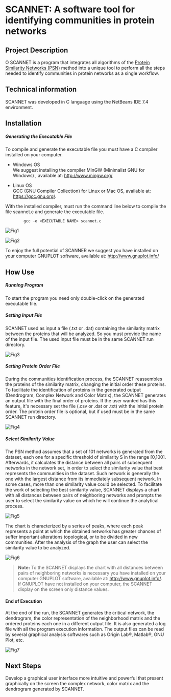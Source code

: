 # SCANNET: A software tool for identifying communities in protein networks

## Project Description

 O SCANNET is a program that integrates all algorithms of the [Protein Similarity Networks (PSN)] method into a unique tool to perform all the steps needed to identify communities in protein networks as a single workflow.

## Technical information 
 
 SCANNET was developed in C language using the NetBeans IDE 7.4 environment.
 
## Installation

##### Generating the Executable File
To compile  and generate the executable file you must have a C compiler installed on your computer. 
* Windows OS  
We suggest installing the compiler MinGW (Minimalist GNU for Windows) , available at: http://www.mingw.org/

* Linux OS  
GCC (GNU Compiler Collection) for Linux or Mac OS, available at: https://gcc.gnu.org/.  

With the installed compiler, must run the command line below to compile the file scannet.c and generate the executable file.

			gcc -o <EXECUTABLE NAME> scannet.c
	
![Fig1]
    
![Fig2]
			
To enjoy the full potential of SCANNER we suggest you have installed on your computer GNUPLOT software, available at: http://www.gnuplot.info/	
			
## How Use 

##### Running Program	
To start the program you need only double-click on the generated executable file.

##### Setting Input File  
    
SCANNET used as input a file (.txt or .dat) containing the similarity matrix between the proteins that will be analyzed. So you must provide the name of the input file. The used input file must be in the same SCANNET run directory.

![Fig3]

##### Setting Protein Order File
During the communities identification process, the SCANNET reassembles the proteins of the similarity matrix, changing the initial order these proteins. To facilitate the identification of proteins in the generated output (Dendrogram, Complex Network and Color Matrix), the SCANNET generates an output file with the final order of proteins. If the user wanted has this feature, it's necessary set the file (.csv or .dat or .txt) with the initial protein order. The protein order file is optional, but if used must be in the same SCANNET run directory.

![Fig4]

##### Select Similarity Value
The PSN method assumes that a set of 101 networks is generated from the dataset, each one for a specific threshold of similarity S in the range [0,100]. Afterwards, it calculates the distance between all pairs of subsequent networks in the network set, in order to select the similarity value that best represents the communities in the dataset. Such network is generally the one with the largest distance from its immediately subsequent network. In some cases, more than one similarity value could be selected. To facilitate the work of selecting the best similarity value, SCANNET displays a chart with all distances between pairs of neighboring networks and prompts the user to select the similarity value on which he will continue the analytical process.

![Fig5]
	
The chart is characterized by a series of peaks, where each peak represents a point at which the obtained networks has greater chances of suffer important alterations topological, or to be divided in new communities. After the analysis of the graph the user can select the similarity value to be analyzed.		

![Fig6]

> **Note:** To the SCANNET displays the chart with all distances between pairs of neighboring networks is necessary you have installed on your computer GNUPLOT software, available at: http://www.gnuplot.info/. If GNUPLOT have not installed on your computer, the SCANNET display on the screen only distance values.
 
#### End of Execution
At the end of the run, the SCANNET generates the critical network, the dendrogram, the color representation of the neighborhood matrix and the ordered proteins each one in a different output file. It is also generated a log file with all the program execution information. The output files can be read by several graphical analysis softwares such as Origin Lab®, Matlab®, GNU Plot, etc.

![Fig7]

## Next Steps
	
Develop a graphical user interface more intuitive and powerful that present graphically on the screen the complex network, color matrix and the dendrogram generated by SCANNET.


[Protein Similarity Networks (PSN)]:http://journals.plos.org/ploscompbiol/article?id=10.1371/journal.pcbi.1001131
[Fig1]:https://dl.dropboxusercontent.com/u/20113863/Fig1.png "Running command line"
[Fig2]:https://dl.dropboxusercontent.com/u/20113863/Fig2.png "Generated executable file"
[Fig3]:https://dl.dropboxusercontent.com/u/20113863/Fig3.png "Setting input file"
[Fig4]:https://dl.dropboxusercontent.com/u/20113863/Fig4.png "Setting protein order file"
[Fig5]:https://dl.dropboxusercontent.com/u/20113863/Fig5.png "Chart with all distances between pairs of neighboring networks"
[Fig6]:https://dl.dropboxusercontent.com/u/20113863/Fig6.png "Selecting the similarity value"
[Fig7]:https://dl.dropboxusercontent.com/u/20113863/Fig7.png "Generating output files"







